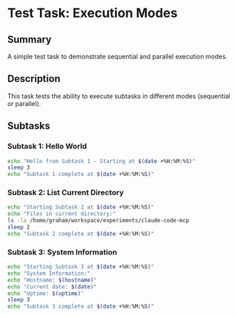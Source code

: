 # Test Task: Execution Modes

## Summary
A simple test task to demonstrate sequential and parallel execution modes.

## Description
This task tests the ability to execute subtasks in different modes (sequential or parallel).

## Subtasks

### Subtask 1: Hello World
```bash
echo "Hello from Subtask 1 - Starting at $(date +%H:%M:%S)"
sleep 3
echo "Subtask 1 complete at $(date +%H:%M:%S)"
```

### Subtask 2: List Current Directory
```bash
echo "Starting Subtask 2 at $(date +%H:%M:%S)"
echo "Files in current directory:"
ls -la /home/graham/workspace/experiments/claude-code-mcp
sleep 2
echo "Subtask 2 complete at $(date +%H:%M:%S)"
```

### Subtask 3: System Information
```bash
echo "Starting Subtask 3 at $(date +%H:%M:%S)"
echo "System Information:"
echo "Hostname: $(hostname)"
echo "Current date: $(date)"
echo "Uptime: $(uptime)"
sleep 3
echo "Subtask 3 complete at $(date +%H:%M:%S)"
```